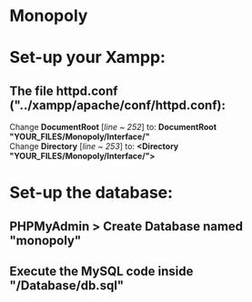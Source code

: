 # Monopoly
 

# Set-up your Xampp:
## The file httpd.conf ("../xampp/apache/conf/httpd.conf):
Change **DocumentRoot** [*line ~ 252*] to: **DocumentRoot "YOUR_FILES/Monopoly/Interface/"**\
Change **Directory** [*line ~ 253*] to: **<Directory "YOUR_FILES/Monopoly/Interface/">**

# Set-up the database:
## PHPMyAdmin > Create Database named "monopoly"
## Execute the MySQL code inside "/Database/db.sql"
